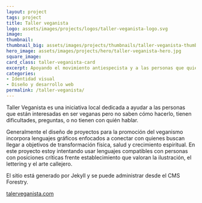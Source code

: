 ```yaml
---
layout: project
tags: project
title: Taller veganista
logo: assets/images/projects/logos/taller-veganista-logo.svg
image:
thumbnail:
thumbnail_big: assets/images/projects/thumbnails/taller-veganista-thumbnail-big.png
hero_image: assets/images/projects/hero/taller-veganista-hero.jpg
square_image:
card_class: taller-veganista-card
excerpt: Apoyando el movimiento antiespecista y a las personas que quieren hacerse veganas.
categories:
- Identidad visual
- Diseño y desarrollo web
permalink: /taller-veganista/
---
```

Taller Veganista es una iniciativa local dedicada a ayudar a las personas que están interesadas en ser veganas pero no saben cómo hacerlo, tienen dificultades, preguntas, o no tienen con quién hablar.

Generalmente el diseño de proyectos para la promoción del veganismo incorpora lenguajes gráficos enfocados a conectar con quienes buscan llegar a objetivos de transformación física, salud y crecimiento espiritual. En este proyecto estoy intentando usar lenguajes compatibles con personas con posiciones críticas frente establecimiento que valoran la ilustración, el lettering y el arte callejero.

El sitio está generado por Jekyll y se puede administrar desde el CMS Forestry.

[talerveganista.com](https://tallerveganista.com/)
